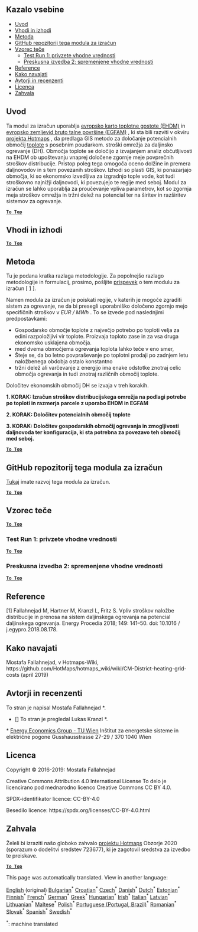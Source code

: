 <h2> Kazalo vsebine </h2><ul><li> <a href="#introduction">Uvod</a> </li><li> <a href="#inputs-and-outputs">Vhodi in izhodi</a> </li><li> <a href="#method">Metoda</a> </li><li> <a href="#GitHub-Repository-of-this-calculation-module">GitHub repozitorij tega modula za izračun</a> </li><li> <a href="#sample-run">Vzorec teče</a> <ul><li> <a href="#test-run-1-default-input-values">Test Run 1: privzete vhodne vrednosti</a> </li><li> <a href="#test-run-2-modified-input-values">Preskusna izvedba 2: spremenjene vhodne vrednosti</a> </li></ul></li><li> <a href="#references">Reference</a> </li><li> <a href="#how-to-cite">Kako navajati</a> </li><li> <a href="#authors-and-reviewers">Avtorji in recenzenti</a> </li><li> <a href="#license">Licenca</a> </li><li> <a href="#acknowledgement">Zahvala</a> </li></ul><h2> Uvod </h2><p> Ta modul za izračun uporablja <a href="https://gitlab.com/hotmaps/heat/heat_tot_curr_density">evropsko karto toplotne gostote (EHDM)</a> in <a href="https://gitlab.com/hotmaps/gfa_tot_curr_density">evropsko zemljevid bruto talne površine (EGFAM)</a> , ki sta bili razviti v okviru <a href="https://www.hotmaps-project.eu/">projekta Hotmaps</a> , da predlaga GIS metodo za določanje potencialnih območij <a href="https://www.hotmaps-project.eu/">toplote</a> s posebnim poudarkom. stroški omrežja za daljinsko ogrevanje (DH). Območja toplote se določijo z izvajanjem analiz občutljivosti na EHDM ob upoštevanju vnaprej določene zgornje meje povprečnih stroškov distribucije. Pristop poleg tega omogoča oceno dolžine in premera daljnovodov in s tem povezanih stroškov. Izhodi so plasti GIS, ki ponazarjajo območja, ki so ekonomsko izvedljiva za izgradnjo tople vode, kot tudi stroškovno najnižji daljnovodi, ki povezujejo te regije med seboj. Modul za izračun se lahko uporablja za proučevanje vpliva parametrov, kot so zgornja meja stroškov omrežja in tržni delež na potencial ter na širitev in razširitev sistemov za ogrevanje. </p><p><ins> <code><strong><a href="#table-of-contents">To Top</a></strong></code> </ins> </p><h2> Vhodi in izhodi </h2><p><ins> <code><strong><a href="#table-of-contents">To Top</a></strong></code> </ins> </p><h2> Metoda </h2><p> Tu je podana kratka razlaga metodologije. Za popolnejšo razlago metodologije in formulacij, prosimo, pošljite <a href="https://www.sciencedirect.com/science/article/pii/S1876610218304740">prispevek</a> o tem modulu za izračun [ <a href="#References">1</a> ]. </p><p> Namen modula za izračun je poiskati regije, v katerih je mogoče zgraditi sistem za ogrevanje, ne da bi presegli uporabniško določeno zgornjo mejo specifičnih stroškov v <em><em>EUR / MWh</em></em> . To se izvede pod naslednjimi predpostavkami: </p><ul><li> Gospodarsko območje toplote z največjo potrebo po toploti velja za edini razpoložljivi vir toplote. Proizvaja toploto zase in za vsa druga ekonomsko usklajena območja. </li><li> med dvema območjema ogrevanja toplota lahko teče v eno smer, </li><li> Šteje se, da bo letno povpraševanje po toplotni prodaji po zadnjem letu naložbenega obdobja ostalo konstantno </li><li> tržni delež ali varčevanje z energijo ima enake odstotke znotraj celic območja ogrevanja in tudi znotraj različnih območij toplote. </li></ul><p> Določitev ekonomskih območij DH se izvaja v treh korakih. </p><p> <strong>1. KORAK: Izračun stroškov distribucijskega omrežja na podlagi potrebe po toploti in razmerja parcele z uporabo EHDM in EGFAM</strong> </p><p> <strong>2. KORAK: Določitev potencialnih območij toplote</strong> </p><p> <strong>3. KORAK: Določitev gospodarskih območij ogrevanja in zmogljivosti daljnovoda ter konfiguracija, ki sta potrebna za povezavo teh območij med seboj.</strong> </p><p><ins> <code><strong><a href="#table-of-contents">To Top</a></strong></code> </ins> </p><h2> GitHub repozitorij tega modula za izračun </h2><p> <a href="https://github.com/HotMaps/dh_economic_assessment/tree/develop">Tukaj</a> imate razvoj tega modula za izračun. </p><p><ins> <code><strong><a href="#table-of-contents">To Top</a></strong></code> </ins> </p><h2> Vzorec teče </h2><p><ins> <code><strong><a href="#table-of-contents">To Top</a></strong></code> </ins> </p><h3> Test Run 1: privzete vhodne vrednosti </h3><p><ins> <code><strong><a href="#table-of-contents">To Top</a></strong></code> </ins> </p><h3> Preskusna izvedba 2: spremenjene vhodne vrednosti </h3><p><ins> <code><strong><a href="#table-of-contents">To Top</a></strong></code> </ins> </p><h2> Reference </h2><p> [1] Fallahnejad M, Hartner M, Kranzl L, Fritz S. Vpliv stroškov naložbe distribucije in prenosa na sistem daljinskega ogrevanja na potencial daljinskega ogrevanja. Energy Procedia 2018; 149: 141–50. doi: 10.1016 / j.egypro.2018.08.178. </p><h2> Kako navajati </h2><p> Mostafa Fallahnejad, v Hotmaps-Wiki, https://github.com/HotMaps/hotmaps_wiki/wiki/CM-District-heating-grid-costs (april 2019) </p><h2> Avtorji in recenzenti </h2><p> To stran je napisal Mostafa Fallahnejad *. </p><ul><li> [] To stran je pregledal Lukas Kranzl *. </li></ul><p> * <a href="https://eeg.tuwien.ac.at/">Energy Economics Group - TU Wien</a> Inštitut za energetske sisteme in električne pogone Gusshausstrasse 27-29 / 370 1040 Wien </p><h2> Licenca </h2><p> Copyright © 2016-2019: Mostafa Fallahnejad </p><p> Creative Commons Attribution 4.0 International License To delo je licencirano pod mednarodno licenco Creative Commons CC BY 4.0. </p><p> SPDX-identifikator licence: CC-BY-4.0 </p><p> Besedilo licence: https://spdx.org/licenses/CC-BY-4.0.html </p><h2> Zahvala </h2><p> Želeli bi izraziti našo globoko zahvalo <a href="https://www.hotmaps-project.eu">projektu Hotmaps</a> Obzorje 2020 (sporazum o dodelitvi sredstev 723677), ki je zagotovil sredstva za izvedbo te preiskave. </p><p><ins> <code><strong><a href="#table-of-contents">To Top</a></strong></code> </ins> </p>

This page was automatically translated. View in another language:

[English](en-CM-District-heating-potential-economic-assessment) (original) [Bulgarian](bg-CM-District-heating-potential-economic-assessment)<sup>\*</sup> [Croatian](hr-CM-District-heating-potential-economic-assessment)<sup>\*</sup> [Czech](cs-CM-District-heating-potential-economic-assessment)<sup>\*</sup> [Danish](da-CM-District-heating-potential-economic-assessment)<sup>\*</sup> [Dutch](nl-CM-District-heating-potential-economic-assessment)<sup>\*</sup> [Estonian](et-CM-District-heating-potential-economic-assessment)<sup>\*</sup> [Finnish](fi-CM-District-heating-potential-economic-assessment)<sup>\*</sup> [French](fr-CM-District-heating-potential-economic-assessment)<sup>\*</sup> [German](de-CM-District-heating-potential-economic-assessment)<sup>\*</sup> [Greek](el-CM-District-heating-potential-economic-assessment)<sup>\*</sup> [Hungarian](hu-CM-District-heating-potential-economic-assessment)<sup>\*</sup> [Irish](ga-CM-District-heating-potential-economic-assessment)<sup>\*</sup> [Italian](it-CM-District-heating-potential-economic-assessment)<sup>\*</sup> [Latvian](lv-CM-District-heating-potential-economic-assessment)<sup>\*</sup> [Lithuanian](lt-CM-District-heating-potential-economic-assessment)<sup>\*</sup> [Maltese](mt-CM-District-heating-potential-economic-assessment)<sup>\*</sup> [Polish](pl-CM-District-heating-potential-economic-assessment)<sup>\*</sup> [Portuguese (Portugal, Brazil)](pt-CM-District-heating-potential-economic-assessment)<sup>\*</sup> [Romanian](ro-CM-District-heating-potential-economic-assessment)<sup>\*</sup> [Slovak](sk-CM-District-heating-potential-economic-assessment)<sup>\*</sup>  [Spanish](es-CM-District-heating-potential-economic-assessment)<sup>\*</sup> [Swedish](sv-CM-District-heating-potential-economic-assessment)<sup>\*</sup> 

<sup>\*</sup>: machine translated
